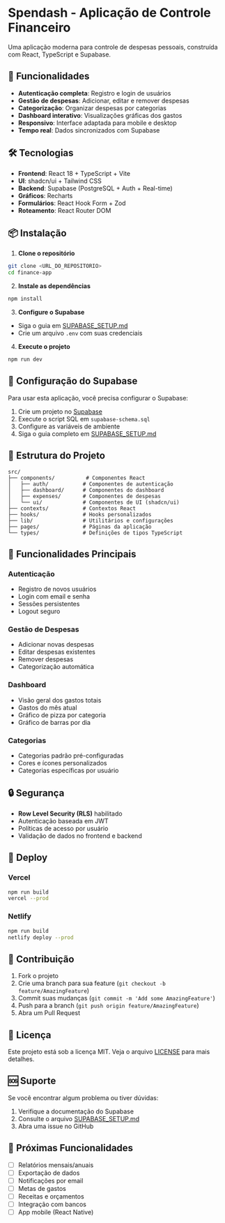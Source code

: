 # Spendash - Aplicação de Controle Financeiro

Uma aplicação moderna para controle de despesas pessoais, construída com React, TypeScript e Supabase.

## 🚀 Funcionalidades

- **Autenticação completa**: Registro e login de usuários
- **Gestão de despesas**: Adicionar, editar e remover despesas
- **Categorização**: Organizar despesas por categorias
- **Dashboard interativo**: Visualizações gráficas dos gastos
- **Responsivo**: Interface adaptada para mobile e desktop
- **Tempo real**: Dados sincronizados com Supabase

## 🛠️ Tecnologias

- **Frontend**: React 18 + TypeScript + Vite
- **UI**: shadcn/ui + Tailwind CSS
- **Backend**: Supabase (PostgreSQL + Auth + Real-time)
- **Gráficos**: Recharts
- **Formulários**: React Hook Form + Zod
- **Roteamento**: React Router DOM

## 📦 Instalação

1. **Clone o repositório**
```bash
git clone <URL_DO_REPOSITORIO>
cd finance-app
```

2. **Instale as dependências**
```bash
npm install
```

3. **Configure o Supabase**
- Siga o guia em [SUPABASE_SETUP.md](./SUPABASE_SETUP.md)
- Crie um arquivo `.env` com suas credenciais

4. **Execute o projeto**
```bash
npm run dev
```

## 🔧 Configuração do Supabase

Para usar esta aplicação, você precisa configurar o Supabase:

1. Crie um projeto no [Supabase](https://supabase.com)
2. Execute o script SQL em `supabase-schema.sql`
3. Configure as variáveis de ambiente
4. Siga o guia completo em [SUPABASE_SETUP.md](./SUPABASE_SETUP.md)

## 📁 Estrutura do Projeto

```
src/
├── components/          # Componentes React
│   ├── auth/           # Componentes de autenticação
│   ├── dashboard/      # Componentes do dashboard
│   ├── expenses/       # Componentes de despesas
│   └── ui/             # Componentes de UI (shadcn/ui)
├── contexts/           # Contextos React
├── hooks/              # Hooks personalizados
├── lib/                # Utilitários e configurações
├── pages/              # Páginas da aplicação
└── types/              # Definições de tipos TypeScript
```

## 🎯 Funcionalidades Principais

### Autenticação
- Registro de novos usuários
- Login com email e senha
- Sessões persistentes
- Logout seguro

### Gestão de Despesas
- Adicionar novas despesas
- Editar despesas existentes
- Remover despesas
- Categorização automática

### Dashboard
- Visão geral dos gastos totais
- Gastos do mês atual
- Gráfico de pizza por categoria
- Gráfico de barras por dia

### Categorias
- Categorias padrão pré-configuradas
- Cores e ícones personalizados
- Categorias específicas por usuário

## 🔒 Segurança

- **Row Level Security (RLS)** habilitado
- Autenticação baseada em JWT
- Políticas de acesso por usuário
- Validação de dados no frontend e backend

## 🚀 Deploy

### Vercel
```bash
npm run build
vercel --prod
```

### Netlify
```bash
npm run build
netlify deploy --prod
```

## 🤝 Contribuição

1. Fork o projeto
2. Crie uma branch para sua feature (`git checkout -b feature/AmazingFeature`)
3. Commit suas mudanças (`git commit -m 'Add some AmazingFeature'`)
4. Push para a branch (`git push origin feature/AmazingFeature`)
5. Abra um Pull Request

## 📝 Licença

Este projeto está sob a licença MIT. Veja o arquivo [LICENSE](LICENSE) para mais detalhes.

## 🆘 Suporte

Se você encontrar algum problema ou tiver dúvidas:

1. Verifique a documentação do Supabase
2. Consulte o arquivo [SUPABASE_SETUP.md](./SUPABASE_SETUP.md)
3. Abra uma issue no GitHub

## 🔄 Próximas Funcionalidades

- [ ] Relatórios mensais/anuais
- [ ] Exportação de dados
- [ ] Notificações por email
- [ ] Metas de gastos
- [ ] Receitas e orçamentos
- [ ] Integração com bancos
- [ ] App mobile (React Native)
